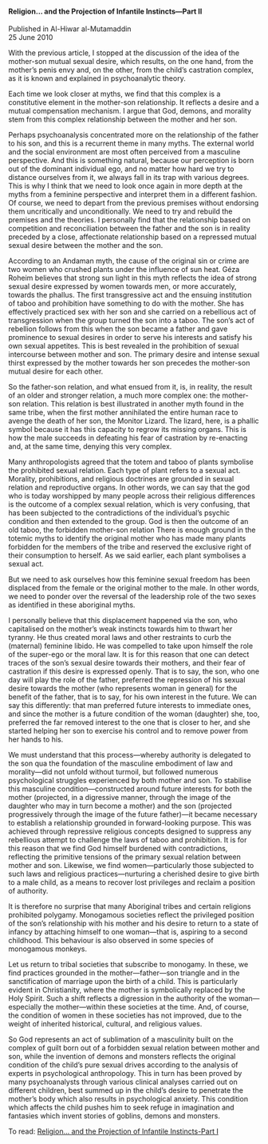 <h4>Religion… and the Projection of Infantile Instincts—Part II</h4>


Published in Al-Hiwar al-Mutamaddin
<br>
25 June 2010


With the previous article, I stopped at the discussion of the idea of the mother-son mutual sexual desire, which results, on the one hand, from the mother’s penis envy and, on the other, from the child’s castration complex, as it is known and explained in psychoanalytic theory.

Each time we look closer at myths, we find that this complex is a constitutive element in the mother-son relationship. It reflects a desire and a mutual compensation mechanism. I argue that God, demons, and morality stem from this complex relationship between the mother and her son.

Perhaps psychoanalysis concentrated more on the relationship of the father to his son, and this is a recurrent theme in many myths. The external world and the social environment are most often perceived from a masculine perspective. And this is something natural, because our perception is born out of the dominant individual ego, and no matter how hard we try to distance ourselves from it, we always fall in its trap with various degrees. This is why I think that we need to look once again in more depth at the myths from a feminine perspective and interpret them in a different fashion. Of course, we need to depart from the previous premises without endorsing them uncritically and unconditionally. We need to try and rebuild the premises and the theories. I personally find that the relationship based on competition and reconciliation between the father and the son is in reality preceded by a close, affectionate relationship based on a repressed mutual sexual desire between the mother and the son.

According to an Andaman myth, the cause of the original sin or crime are two women who crushed plants under the influence of sun heat. Géza Roheim believes that strong sun light in this myth reflects the idea of strong sexual desire expressed by women towards men, or more accurately, towards the phallus. The first transgressive act and the ensuing institution of taboo and prohibition have something to do with the mother. She has effectively practiced sex with her son and she carried on a rebellious act of transgression when the group turned the son into a taboo. The son’s act of rebellion follows from this when the son became a father and gave prominence to sexual desires in order to serve his interests and satisfy his own sexual appetites. This is best revealed in the prohibition of sexual intercourse between mother and son. The primary desire and intense sexual thirst expressed by the mother towards her son precedes the mother-son mutual desire for each other.

So the father-son relation, and what ensued from it, is, in reality, the result of an older and stronger relation, a much more complex one: the mother-son relation. This relation is best illustrated in another myth found in the same tribe, when the first mother annihilated the entire human race to avenge the death of her son, the Monitor Lizard. The lizard, here, is a phallic symbol because it has this capacity to regrow its missing organs. This is how the male succeeds in defeating his fear of castration by re-enacting and, at the same time, denying this very complex.

Many anthropologists agreed that the totem and taboo of plants symbolise the prohibited sexual relation. Each type of plant refers to a sexual act. Morality, prohibitions, and religious doctrines are grounded in sexual relation and reproductive organs. In other words, we can say that the god who is today worshipped by many people across their religious differences is the outcome of a complex sexual relation, which is very confusing, that has been subjected to the contradictions of the individual’s psychic condition and then extended to the group. God is then the outcome of an old taboo, the forbidden mother-son relation There is enough ground in the totemic myths to identify the original mother who has made many plants forbidden for the members of the tribe and reserved the exclusive right of their consumption to herself. As we said earlier, each plant symbolises a sexual act.

But we need to ask ourselves how this feminine sexual freedom has been displaced from the female or the original mother to the male. In other words, we need to ponder over the reversal of the leadership role of the two sexes as identified in these aboriginal myths.

I personally believe that this displacement happened via the son, who capitalised on the mother’s weak instincts towards him to thwart her tyranny. He thus created moral laws and other restraints to curb the (maternal) feminine libido. He was compelled to take upon himself the role of the super-ego or the moral law. It is for this reason that one can detect traces of the son’s sexual desire towards their mothers, and their fear of castration if this desire is expressed openly. That is to say, the son, who one day will play the role of the father, preferred the repression of his sexual desire towards the mother (who represents woman in general) for the benefit of the father, that is to say, for his own interest in the future. We can say this differently: that man preferred future interests to immediate ones, and since the mother is a future condition of the woman (daughter) she, too, preferred the far removed interest to the one that is closer to her, and she started helping her son to exercise his control and to remove power from her hands to his.

We must understand that this process—whereby authority is delegated to the son qua the foundation of the masculine embodiment of law and morality—did not unfold without turmoil, but followed numerous psychological struggles experienced by both mother and son. To stabilise this masculine condition—constructed around future interests for both the mother (projected, in a digressive manner, through the image of the daughter who may in turn become a mother) and the son (projected progressively through the image of the future father)—it became necessary to establish a relationship grounded in forward-looking purpose. This was achieved through repressive religious concepts designed to suppress any rebellious attempt to challenge the laws of taboo and prohibition. It is for this reason that we find God himself burdened with contradictions, reflecting the primitive tensions of the primary sexual relation between mother and son. Likewise, we find women—particularly those subjected to such laws and religious practices—nurturing a cherished desire to give birth to a male child, as a means to recover lost privileges and reclaim a position of authority.

It is therefore no surprise that many Aboriginal tribes and certain religions prohibited polygamy. Monogamous societies reflect the privileged position of the son’s relationship with his mother and his desire to return to a state of infancy by attaching himself to one woman—that is, aspiring to a second childhood. This behaviour is also observed in some species of monogamous monkeys.

Let us return to tribal societies that subscribe to monogamy. In these, we find practices grounded in the mother—father—son triangle and in the sanctification of marriage upon the birth of a child. 
This is particularly evident in Christianity, where the mother is symbolically replaced by the Holy Spirit. Such a shift reflects a digression in the authority of the woman—especially the mother—within these societies at the time. And, of course, the condition of women in these societies has not improved, due to the weight of inherited historical, cultural, and religious values.

So God represents an act of sublimation of a masculinity built on the complex of guilt born out of a forbidden sexual relation between mother and son, while the invention of demons and monsters reflects the original condition of the child’s pure sexual drives according to the analysis of experts in psychological anthropology. This in turn has been proved by many psychoanalysts through various clinical analyses carried out on different children, best summed up in the child’s desire to penetrate the mother’s body which also results in psychological anxiety. This condition which affects the child pushes him to seek refuge in imagination and fantasies which invent stories of goblins, demons and monsters.

To read: [Religion… and the Projection of Infantile Instincts-Part I](article28.md)
